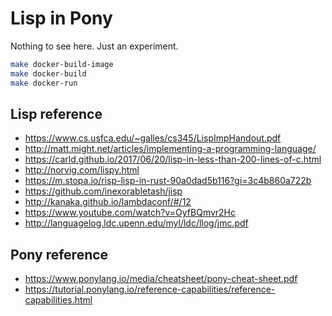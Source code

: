 # Lisp in Pony

Nothing to see here. Just an experiment.

```sh
make docker-build-image
make docker-build
make docker-run
```

## Lisp reference

- https://www.cs.usfca.edu/~galles/cs345/LispImpHandout.pdf
- http://matt.might.net/articles/implementing-a-programming-language/
- https://carld.github.io/2017/06/20/lisp-in-less-than-200-lines-of-c.html
- http://norvig.com/lispy.html
- https://m.stopa.io/risp-lisp-in-rust-90a0dad5b116?gi=3c4b860a722b
- https://github.com/inexorabletash/jisp
- http://kanaka.github.io/lambdaconf/#/12
- https://www.youtube.com/watch?v=OyfBQmvr2Hc
- http://languagelog.ldc.upenn.edu/myl/ldc/llog/jmc.pdf

## Pony reference

- https://www.ponylang.io/media/cheatsheet/pony-cheat-sheet.pdf
- https://tutorial.ponylang.io/reference-capabilities/reference-capabilities.html
